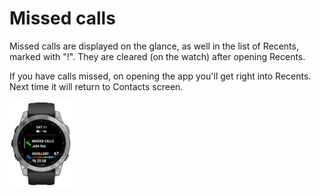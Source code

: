 # Missed calls

Missed calls are displayed on the glance, as well in the list of Recents, marked with "!". They are cleared (on the watch) after opening Recents.

If you have calls missed, on opening the app you'll get right into Recents. Next time it will return to Contacts screen.

<img src="../WatchApp/extras/Connect-IQ-Store/Screenshots/Cropped/fenix7-Glance-Missed-Call.jpg" alt="fenix7-Glance-Missed-Call" width="20%" /> 

